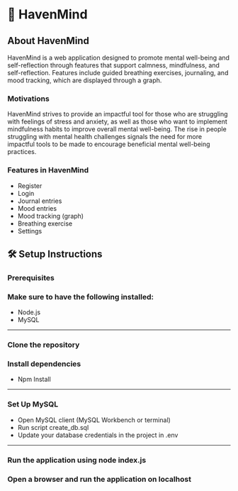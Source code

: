 # 🧠 HavenMind
## About HavenMind 
HavenMind is a web application designed to promote mental well-being and self-reflection through features that support calmness, mindfulness, and self-reflection. Features include guided breathing exercises, journaling, and mood tracking, which are displayed through a graph.

### Motivations 
HavenMind strives to provide an impactful tool for those who are struggling with feelings of stress and anxiety, as well as those who want to implement mindfulness habits to improve overall mental well-being. The rise in people struggling with mental health challenges signals the need for more impactful tools to be made to encourage beneficial mental well-being practices. 
### Features in HavenMind 
-	Register 
- Login 
-	Journal entries 
-	Mood entries 
-	Mood tracking (graph)
- 	Breathing exercise 
-	Settings

## 🛠️ Setup Instructions
### Prerequisites
### Make sure to have the following installed:
- Node.js
- MySQL
---
### Clone the repository
### Install dependencies
- Npm Install
---
### **Set Up MySQL**
- Open MySQL client (MySQL Workbench or terminal)
- Run script create_db.sql
- Update your database credentials in the project in .env
---
### Run the application using node index.js
### Open a browser and run the application on localhost 


 
